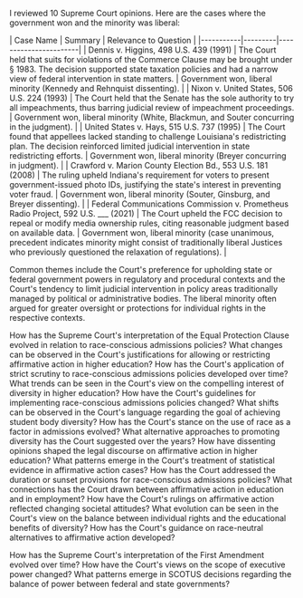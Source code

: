 I reviewed 10 Supreme Court opinions. Here are the cases where the government won and the minority was liberal:

| Case Name | Summary | Relevance to Question | |-----------|---------|-----------------------| | Dennis v. Higgins, 498 U.S. 439 (1991) | The Court held that suits for violations of the Commerce Clause may be brought under § 1983. The decision supported state taxation policies and had a narrow view of federal intervention in state matters. | Government won, liberal minority (Kennedy and Rehnquist dissenting). | | Nixon v. United States, 506 U.S. 224 (1993) | The Court held that the Senate has the sole authority to try all impeachments, thus barring judicial review of impeachment proceedings. | Government won, liberal minority (White, Blackmun, and Souter concurring in the judgment). | | United States v. Hays, 515 U.S. 737 (1995) | The Court found that appellees lacked standing to challenge Louisiana's redistricting plan. The decision reinforced limited judicial intervention in state redistricting efforts. | Government won, liberal minority (Breyer concurring in judgment). | | Crawford v. Marion County Election Bd., 553 U.S. 181 (2008) | The ruling upheld Indiana's requirement for voters to present government-issued photo IDs, justifying the state's interest in preventing voter fraud. | Government won, liberal minority (Souter, Ginsburg, and Breyer dissenting). | | Federal Communications Commission v. Prometheus Radio Project, 592 U.S. ___ (2021) | The Court upheld the FCC decision to repeal or modify media ownership rules, citing reasonable judgment based on available data. | Government won, liberal minority (case unanimous, precedent indicates minority might consist of traditionally liberal Justices who previously questioned the relaxation of regulations). |

Common themes include the Court's preference for upholding state or federal government powers in regulatory and procedural contexts and the Court's tendency to limit judicial intervention in policy areas traditionally managed by political or administrative bodies. The liberal minority often argued for greater oversight or protections for individual rights in the respective contexts.




How has the Supreme Court's interpretation of the Equal Protection Clause evolved in relation to race-conscious admissions policies?
What changes can be observed in the Court's justifications for allowing or restricting affirmative action in higher education?
How has the Court's application of strict scrutiny to race-conscious admissions policies developed over time?
What trends can be seen in the Court's view on the compelling interest of diversity in higher education?
How have the Court's guidelines for implementing race-conscious admissions policies changed?
What shifts can be observed in the Court's language regarding the goal of achieving student body diversity?
How has the Court's stance on the use of race as a factor in admissions evolved?
What alternative approaches to promoting diversity has the Court suggested over the years?
How have dissenting opinions shaped the legal discourse on affirmative action in higher education?
What patterns emerge in the Court's treatment of statistical evidence in affirmative action cases?
How has the Court addressed the duration or sunset provisions for race-conscious admissions policies?
What connections has the Court drawn between affirmative action in education and in employment?
How have the Court's rulings on affirmative action reflected changing societal attitudes?
What evolution can be seen in the Court's view on the balance between individual rights and the educational benefits of diversity?
How has the Court's guidance on race-neutral alternatives to affirmative action developed?


How has the Supreme Court's interpretation of the First Amendment evolved over time?
How have the Court's views on the scope of executive power changed?
What patterns emerge in SCOTUS decisions regarding the balance of power between federal and state governments?
